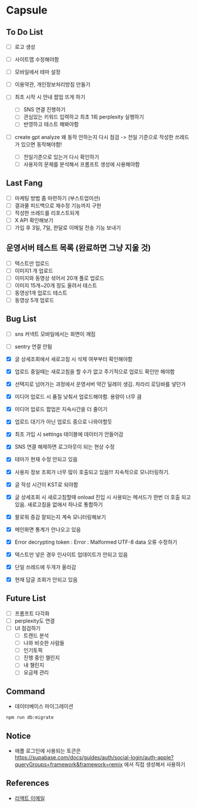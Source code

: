 # Capsule

## To Do List

- [ ] 로고 생성
- [ ] 사이트맵 수정해야함
- [ ] 모바일에서 테마 설정
- [ ] 이용약관, 개인정보처리방침 만들기

- [ ] 최초 시작 시 안내 팝업 뜨게 하기

  - [ ] SNS 연결 진행하기
  - [ ] 관심있는 키워드 입력하고 최초 1회 perplexity 실행하기
  - [ ] 반영하고 테스트 해봐야함

- [ ] create gpt analyze 왜 동작 안하는지 다시 점검 -> 전일 기준으로 작성한 쓰레드가 있으면 동작해야함!
  - [ ] 전일기준으로 있는거 다시 확인하기
  - [ ] 사용자의 문체를 분석해서 프롬프트 생성에 사용해야함

## Last Fang

- [ ] 마케팅 방법 좀 마련하기 (부스트업미션)
- [ ] 결과물 피드백으로 재수정 기능까지 구현
- [ ] 작성한 쓰레드를 리포스트되게
- [ ] X API 확인해보기
- [ ] 가입 후 3일, 7일, 한달로 이메일 전송 기능 보내기

## 운영서버 테스트 목록 (완료하면 그냥 지울 것)

- [ ] 텍스트만 업로드
- [ ] 이미지1 개 업로드
- [ ] 이미지와 동영상 섞어서 20개 풀로 업로드
- [ ] 이미지 15개~20개 정도 올려서 테스트
- [ ] 동영상1개 업로드 테스트
- [ ] 동영상 5개 업로드

## Bug List

- [ ] sns 커넥트 모바일에서는 화면이 깨짐
- [ ] sentry 연결 안됨

- [x] 글 상세조회에서 새로고침 시 삭제 여부부터 확인해야함
- [x] 업로드 중일때는 새로고침을 할 수가 없고 주기적으로 업로드 확인만 해야함

- [x] 선택지로 넘어가는 과정에서 운영서버 약간 딜레이 생김. 차라리 로딩바를 넣던가

- [x] 미디어 업로드 시 품질 낮춰서 업로드해야함. 용량이 너무 큼
- [x] 미디어 업로드 팝업은 지속시간을 더 줄이기
- [x] 업로드 대기가 아닌 업로드 중으로 나와야할듯
- [x] 최초 가입 시 settings 테이블에 데이터가 안들어감
- [x] SNS 연결 해제하면 로그아웃이 되는 현상 수정
- [x] 테마가 현재 수정 안되고 있음
- [x] 사용자 정보 조회가 너무 많이 호출되고 있음!!! 지속적으로 모니터링하기.
- [x] 글 작성 시간이 KST로 되야함
- [x] 글 상세조회 시 새로고침할때 onload 진입 시 사용되는 메서드가 한번 더 호출 되고 있음. 새로고침을 없애서 하나로 통합하기
- [x] 팔로워 증감 잘되는지 계속 모니터링해보기
- [x] 메인화면 통계가 안나오고 있음
- [x] Error decrypting token : Error : Malformed UTF-8 data 오류 수정하기
- [x] 텍스트만 넣은 경우 인사이트 업데이트가 안되고 있음
- [x] 단일 쓰레드에 두개가 올라감
- [x] 현재 답글 조회가 안되고 있음

## Future List

- [ ] 프롬프트 다각화
- [ ] perplexity도 연결
- [ ] UI 점검하기
  - [ ] 트렌드 분석
  - [ ] 나와 비슷한 사람들
  - [ ] 인기토픽
  - [ ] 진행 중인 챌린지
  - [ ] 내 챌린지
  - [ ] 요금제 관리

## Command

- 데이터베이스 마이그레이션

```bash
npm run db:migrate
```

## Notice

- 애플 로그인에 사용되는 토큰은 https://supabase.com/docs/guides/auth/social-login/auth-apple?queryGroups=framework&framework=remix 에서 직접 생성해서 사용하기

## References

- [리액트 이메일](https://demo.react.email/)
